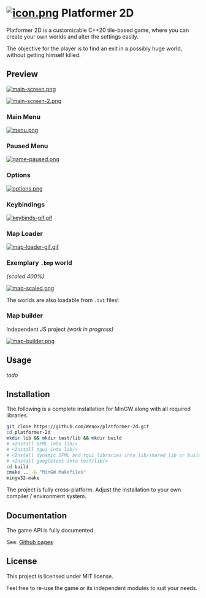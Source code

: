 # [![icon.png](https://i.postimg.cc/d38xpWGd/icon.png)](https://postimg.cc/FkHpJVWs) Platformer 2D

Platformer 2D is a customizable C++20 tile-based game, where you can create your own worlds and alter the settings easily.

The objective for the player is to find an exit in a possibly huge world, without getting himself killed.

## Preview

[![main-screen.png](https://i.postimg.cc/KvRT9XN6/main-screen.png)](https://postimg.cc/JGCtn2Sx)

[![main-screen-2.png](https://i.postimg.cc/3JVvVLfd/main-screen-2.png)](https://postimg.cc/nCKrQ1JJ)

### Main Menu

[![menu.png](https://i.postimg.cc/13zy0PrF/menu.png)](https://postimg.cc/MvhkxC4Z)


### Paused Menu 

[![game-paused.png](https://i.postimg.cc/X7LVyXd3/game-paused.png)](https://postimg.cc/RN3rkSgb)

### Options

[![options.png](https://i.postimg.cc/65WKwwSP/options.png)](https://postimg.cc/4nSqQCXv)

### Keybindings
[![keybinds-gif.gif](https://i.postimg.cc/PJJjNdXt/keybinds-gif.gif)](https://postimg.cc/WFBKHLqK)

### Map Loader

[![map-loader-gif.gif](https://i.postimg.cc/sfHzqGm1/map-loader-gif.gif)](https://postimg.cc/Z0NXyR1h)

### Exemplary `.bmp` world

 _(scaled 400%)_


[![map-scaled.png](https://i.postimg.cc/267tXLzS/map-scaled.png)](https://postimg.cc/S2jVns2B)

The worlds are also loadable from `.txt` files!

### Map builder

Independent JS project _(work in progress)_

[![map-builder.png](https://i.postimg.cc/2Sggqfcr/map-builder.png)](https://postimg.cc/k2FTZLPp)


## Usage

_todo_

## Installation

The following is a complete installation for MinGW along with all required libraries.

```bash
git clone https://github.com/Wenox/platformer-2d.git
cd platformer-2d
mkdir lib && mkdir test/lib && mkdir build
# <Install SFML into lib/>
# <Install tgui into lib/>
# <Install dynamic SFML and tgui libraries into lib/shared_lib or build/>
# <Install googletest into test/lib/>
cd build
cmake .. -G "MinGW Makefiles"
mingw32-make
```

The project is fully cross-platform. Adjust the installation to your own compiler / environment system.

## Documentation

The game API is fully documented. 

See: [Github pages](https://wenox.github.io/platformer-2d/html/modules.html "Documentation")

## License

This project is licensed under MIT license.
 
Feel free to re-use the game or its independent modules to suit your needs.